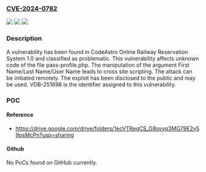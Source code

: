 ### [CVE-2024-0782](https://cve.mitre.org/cgi-bin/cvename.cgi?name=CVE-2024-0782)
![](https://img.shields.io/static/v1?label=Product&message=Online%20Railway%20Reservation%20System&color=blue)
![](https://img.shields.io/static/v1?label=Version&message=%3D%201.0%20&color=brighgreen)
![](https://img.shields.io/static/v1?label=Vulnerability&message=CWE-79%20Cross%20Site%20Scripting&color=brighgreen)

### Description

A vulnerability has been found in CodeAstro Online Railway Reservation System 1.0 and classified as problematic. This vulnerability affects unknown code of the file pass-profile.php. The manipulation of the argument First Name/Last Name/User Name leads to cross site scripting. The attack can be initiated remotely. The exploit has been disclosed to the public and may be used. VDB-251698 is the identifier assigned to this vulnerability.

### POC

#### Reference
- https://drive.google.com/drive/folders/1ecVTReqCS_G8svyq3MG79E2y59psMcPn?usp=sharing

#### Github
No PoCs found on GitHub currently.

